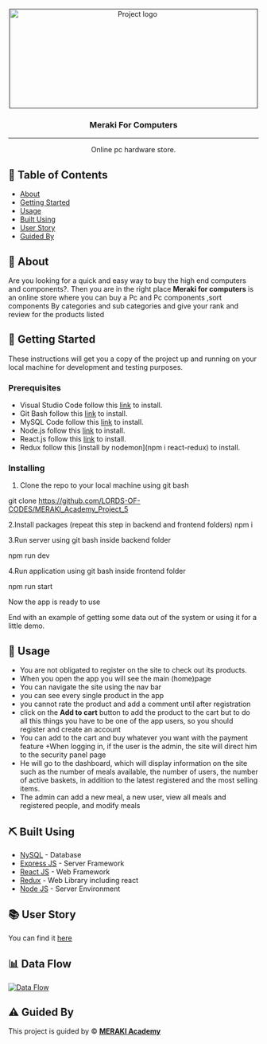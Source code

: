 <p align="center">
  <a href="" rel="noopener">
 <img width=500px height=200px src="https://i.ibb.co/D56r3v7/logo.png" alt="Project logo"></a>
</p>

<h3 align="center">Meraki For Computers</h3>

---

<p align="center"> Online pc hardware store.
    <br> 
</p>

## 📝 Table of Contents

- [About](#about)
- [Getting Started](#getting_started)
- [Usage](#usage)
- [Built Using](#built_using)
- [User Story](#user_story)
- [Guided By](#guided_by)

## 🧐 About <a name = "about"></a>
Are you looking for a quick and easy way to buy the high end computers and components?. Then you are in the right place **Meraki for computers** is an online store where you can buy a Pc and Pc components ,sort components By categories and sub categories and give your rank and review for the products listed

## 🏁 Getting Started <a name = "getting_started"></a>

These instructions will get you a copy of the project up and running on your local machine for development and testing purposes.

### Prerequisites
+ Visual Studio Code follow this [link](https://code.visualstudio.com/download) to install.
+ Git Bash follow this [link](https://git-scm.com/download/win) to install.
+ MySQL Code follow this [link](https://www.mysql.com/downloads/) to install.
+ Node.js follow this [link](https://nodejs.org/en/download/) to install.
+ React.js follow this [link](https://https://reactjs.org//) to install.
+ Redux follow this [install by nodemon](npm i react-redux) to install.





### Installing

1. Clone the repo to your local machine using git bash

git clone https://github.com/LORDS-OF-CODES/MERAKI_Academy_Project_5

2.Install packages (repeat this step in backend and frontend folders)
npm i

3.Run server using git bash inside backend folder

npm run dev

4.Run application using git bash inside frontend folder

npm run start

Now the app is ready to use

End with an example of getting some data out of the system or using it for a little demo.

## 🎈 Usage <a name="usage"></a>

+ You are not obligated to register on the site to check out its products.
+ When you open the app you will see the main (home)page
+ You can navigate the site using the nav bar
+ you can see every  single product in the app 
+ you cannot rate the product and add a comment until after registration
+  click on the **Add to cart** button to add the product to the cart but to do all this things you have to be one of the app users, so you should register and create an account
+  You can add to the cart and buy whatever you want with the payment feature
+When logging in, if the user is the admin, the site will direct him to the security panel page
+ He will go to the dashboard, which will display information on the site such as the number of meals available, the number of users, the number of active baskets, in addition to the latest registered and the most selling items.
+ The admin can add a new meal, a new user, view all meals and registered people, and modify meals


## ⛏️ Built Using <a name = "built_using"></a>

- [NySQL](https://www.mysql.com/) - Database
- [Express JS](https://expressjs.com/) - Server Framework
- [React JS](https://https://reactjs.org/) - Web Framework
- [Redux](https://https://reactjs.org/) - Web Library including react
- [Node JS](https://nodejs.org/en/) - Server Environment

## 📚 User Story <a name = "user_story"></a>

You can find it [here](https://trello.com/b/t4DVOZ4B/simple-project-board)

## 📊 Data Flow <a name = "user_story"></a>

[![Data Flow](/assets/images/diagram.png)](https://trello.com/c/joJNVTFN/1-data-diagram)

## ⚠️ Guided By <a name = "guided_by"></a>

This project is guided by ©️ **[MERAKI Academy](https://www.meraki-academy.org)**


